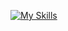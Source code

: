 [![My Skills](https://skillicons.dev/icons?i=html,css,tailwind,js,react,next,ts&perline=3)](https://skillicons.dev)
